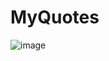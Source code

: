 # MyQuotes

![image](https://github.com/Aditya02jha/MyQuotes/assets/82646276/121849c4-2788-48d9-a738-fdbc69c226ff)
